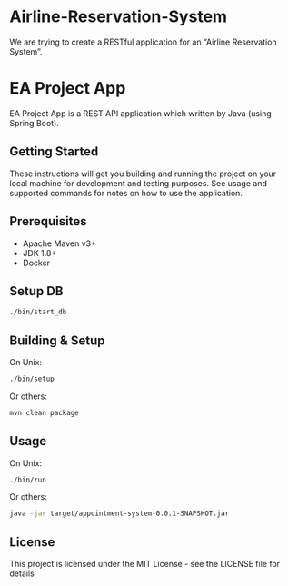 # Airline-Reservation-System
We are trying to create a RESTful application for an “Airline Reservation System”.  
# EA Project App

EA Project App is a REST API application which written by Java (using Spring Boot).

## Getting Started

These instructions will get you building and running the project on your local machine for development and testing purposes. See usage and supported commands for notes on how to use the application.

## Prerequisites

- Apache Maven v3+
- JDK 1.8+
- Docker

## Setup DB
```bash
./bin/start_db
```

## Building & Setup

On Unix:
```bash
./bin/setup
```
Or others:
```bash
mvn clean package
```

## Usage

On Unix:
```bash
./bin/run
```
Or others:
```bash
java -jar target/appointment-system-0.0.1-SNAPSHOT.jar
```

## License
This project is licensed under the MIT License - see the LICENSE file for details

